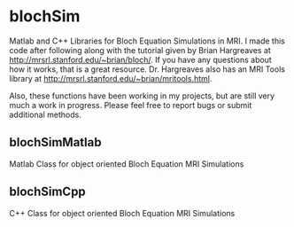 # blochSim
Matlab and C++ Libraries for Bloch Equation Simulations in MRI. I made this code after following along with the tutorial given by Brian Hargreaves at http://mrsrl.stanford.edu/~brian/bloch/. If you have any questions about how it works, that is a great resource. Dr. Hargreaves also has an MRI Tools library at http://mrsrl.stanford.edu/~brian/mritools.html.

Also, these functions have been working in my projects, but are still very much a work in progress. Please feel free to report bugs or submit additional methods.

## blochSimMatlab
Matlab Class for object oriented Bloch Equation MRI Simulations 

## blochSimCpp
C++ Class for object oriented Bloch Equation MRI Simulations 

